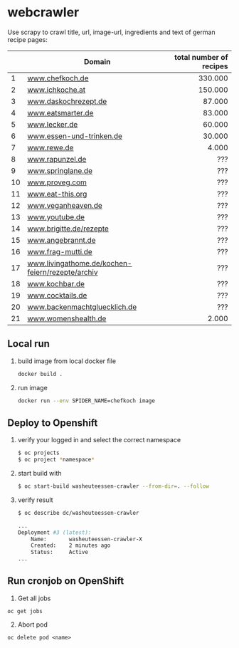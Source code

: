 # webcrawler
Use scrapy to crawl title, url, image-url, ingredients and text of german recipe pages:

|| Domain | total number of recipes    |
|-|-------------------|-------:|
|1| www.chefkoch.de | 330.000 |
|2| www.ichkoche.at | 150.000|
|3| www.daskochrezept.de| 87.000|
|4| www.eatsmarter.de | 83.000 |
|5| www.lecker.de | 60.000 |
|6| www.essen-und-trinken.de | 30.000 |
|7| www.rewe.de | 4.000 |
|8| www.rapunzel.de | ??? |
|9| www.springlane.de|???|
|10| www.proveg.com|???|
|11| www.eat-this.org|???|
|12| www.veganheaven.de|???|
|13| www.youtube.de|???|
|14| www.brigitte.de/rezepte|???|
|15| www.angebrannt.de|???|
|16| www.frag-mutti.de|???|
|17| www.livingathome.de/kochen-feiern/rezepte/archiv|???|
|18| www.kochbar.de|???|
|19| www.cocktails.de|???|
|20| www.backenmachtgluecklich.de|???|
|21| www.womenshealth.de| 2.000 |


## Local run

1. build image from local docker file
    ```bash
    docker build .
    ```
    
2. run image 
    ```bash
    docker run --env SPIDER_NAME=chefkoch image
    ```

## Deploy to Openshift

1. verify your logged in and select the correct namespace
    ```bash
    $ oc projects
    $ oc project *namespace*
    ```
    
2. start build with
    ```bash
    $ oc start-build washeuteessen-crawler --from-dir=. --follow
    ```

3. verify result
    ```bash 
    $ oc describe dc/washeuteessen-crawler
    
    ...
    Deployment #3 (latest):
    	Name:		washeuteessen-crawler-X
    	Created:	2 minutes ago
    	Status:		Active
    ...
    
    ```
## Run cronjob on OpenShift

1. Get all jobs
```
oc get jobs
```
2. Abort pod
```
oc delete pod <name>
```